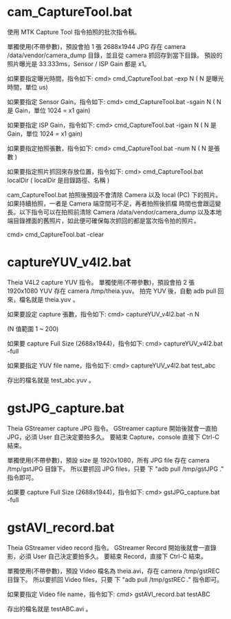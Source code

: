 <!-- =============================== -->
# cam_CaptureTool.bat #
<!-- =============================== -->
使用 MTK Capture Tool 指令拍照的批次指令稿。

單獨使用(不帶參數)，預設會拍 1 張 2688x1944 JPG 存在 camera /data/vendor/camera_dump 目錄，並且從 camera 抓回存到當下目錄。
預設的照片曝光是 33.333ms，Sensor / ISP Gain 都是 x1。

如果要指定曝光時間，指令如下:
cmd> cmd_CaptureTool.bat -exp N
( N 是曝光時間，單位 us)

如果要指定 Sensor Gain，指令如下:
cmd> cmd_CaptureTool.bat -sgain N
( N 是 Gain，單位 1024 = x1 gain)

如果要指定 ISP Gain，指令如下:
cmd> cmd_CaptureTool.bat -igain N
( N 是 Gain，單位 1024 = x1 gain)

如果要指定拍照張數，指令如下:
cmd> cmd_CaptureTool.bat -num N
( N 是張數 )

如果要指定照片抓回來存放位置，指令如下:
cmd> cmd_CaptureTool.bat localDir
( localDir 是目錄路徑、名稱 )


cam_CaptureTool.bat 拍照後預設不會清除 Camera 以及 local (PC)
下的照片。如果持續拍照，一者是 Camera 端空間可不足，再者拍照後抓檔
時間也會跟這變長。以下指令可以在拍照前清除 Camera /data/vendor/camera_dump 以及本地端目錄裡面的舊照片，如此便可確保每次抓回的都是當次指令拍的照片。

cmd> cmd_CaptureTool.bat -clear



<!-- =============================== -->
# captureYUV_v4l2.bat #
<!-- =============================== -->

Theia V4L2 capture YUV 指令。
單獨使用(不帶參數)，預設會拍 2 張 1920x1080 YUV 存在 camera /tmp/theia.yuv。
拍完 YUV 後，自動 adb pull 回來，檔名就是 theia.yuv 。

如果要設定 capture 張數，指令如下:
cmd> captureYUV_v4l2.bat -n N

(N 值範圍 1 ~ 200)


如果要 capture Full Size (2688x1944)，指令如下:
cmd> captureYUV_v4l2.bat -full

如果要指定 YUV file name，指令如下:
cmd> captureYUV_v4l2.bat test_abc

存出的檔名就是 test_abc.yuv 。


<!-- =============================== -->
# gstJPG_capture.bat #
<!-- =============================== -->

Theia GStreamer capture JPG 指令。
GStreamer capture 開始後就會一直拍 JPG，必須 User 自己決定要拍多久。
要結束 Capture，console 直接下 Ctrl-C 結束。

單獨使用(不帶參數)，預設 size 是 1920x1080，所有 JPG file 存在 camera /tmp/gstJPG 目錄下。
所以要抓回 JPG files，只要 下 "adb pull /tmp/gstJPG ." 指令即可。

如果要 capture Full Size (2688x1944)，指令如下:
cmd> gstJPG_capture.bat -full


<!-- =============================== -->
# gstAVI_record.bat #
<!-- =============================== -->

Theia GStreamer video record 指令。
GStreamer Record 開始後就會一直錄影，必須 User 自己決定要拍多久。
要結束 Record，直接下 Ctrl-C 結束。

單獨使用(不帶參數)，預設 Video 檔名為 theia.avi，存在 camera /tmp/gstREC 目錄下。
所以要抓回 Video files，只要 下 "adb pull /tmp/gstREC ." 指令即可。

如果要指定 Video file name，指令如下:
cmd> gstAVI_record.bat testABC

存出的檔名就是 testABC.avi 。




